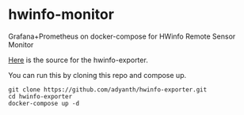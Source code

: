 # hwinfo-monitor
Grafana+Prometheus on docker-compose for HWinfo Remote Sensor Monitor

[Here](https://github.com/adyanth/hwinfo-exporter) is the source for the hwinfo-exporter.

You can run this by cloning this repo and compose up.

```
git clone https://github.com/adyanth/hwinfo-exporter.git
cd hwinfo-exporter
docker-compose up -d
```
